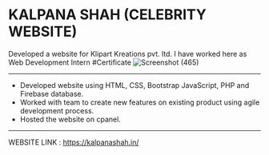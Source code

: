 # KALPANA SHAH (CELEBRITY WEBSITE)
Developed a website for Klipart Kreations pvt. ltd. 
I have worked here as Web Development Intern
#Certificate
![Screenshot (465)](https://github.com/sanket-bhoite/KALPANA-SHAH-CELEBRITY-WEBSITE-/assets/84386140/66068f2a-5a5a-41b7-a33a-9c225ee77c0c)

******************************************

- Developed website using HTML, CSS, Bootstrap JavaScript, PHP and Firebase database.
- Worked with team to create new features on existing product using agile development process.
- Hosted the website on cpanel.

******************************************

WEBSITE LINK : https://kalpanashah.in/

